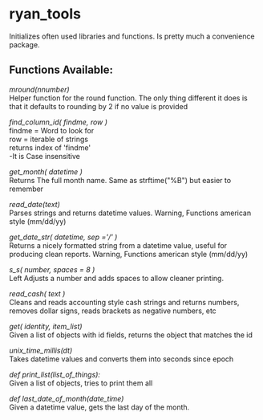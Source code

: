 # ryan_tools
Initializes often used libraries and functions.
Is pretty much a convenience package.


## Functions Available:

*mround(nnumber)*<br />
Helper function for the round function. The only thing different it does is that it defaults to rounding by 2 if no value is provided

*find_column_id( findme, row )*<br />
findme = Word to look for<br />
row = iterable of strings<br />
returns index of 'findme'<br />
-It is Case insensitive<br />

*get_month( datetime )*<br />
Returns The full month name. Same as strftime("%B") but easier to remember

*read_date(text)*<br />
Parses strings and returns datetime values. Warning, Functions american style (mm/dd/yy)

*get_date_str( datetime, sep ='/' )*<br />
Returns a nicely formatted string from a datetime value, useful for producing clean reports. Warning, Functions american style (mm/dd/yy)

*s_s( number, spaces = 8 )*<br />
Left Adjusts a number and adds spaces to allow cleaner printing.

*read_cash( text )*<br />
Cleans and reads accounting style cash strings and returns numbers, removes dollar signs, reads brackets as negative numbers, etc

*get( identity, item_list)*<br />
Given a list of objects with id fields, returns the object that matches the id

*unix_time_millis(dt)*<br />
Takes datetime values and converts them into seconds since epoch

*def print_list(list_of_things):*<br />
Given a list of objects, tries to print them all

*def last_date_of_month(date_time)*<br />
Given a datetime value, gets the last day of the month.
